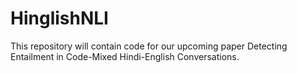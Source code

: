 # HinglishNLI
This repository will contain code for our upcoming paper Detecting Entailment in Code-Mixed Hindi-English Conversations. 
